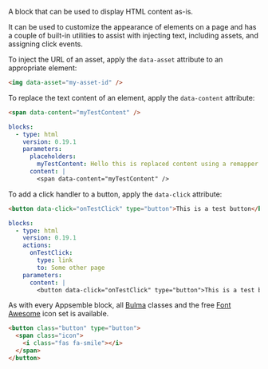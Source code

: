 A block that can be used to display HTML content as-is.

It can be used to customize the appearance of elements on a page and has a couple of built-in
utilities to assist with injecting text, including assets, and assigning click events.

To inject the URL of an asset, apply the `data-asset` attribute to an appropriate element:

```html
<img data-asset="my-asset-id" />
```

To replace the text content of an element, apply the `data-content` attribute:

```html
<span data-content="myTestContent" />
```

```yaml
blocks:
  - type: html
    version: 0.19.1
    parameters:
      placeholders:
        myTestContent: Hello this is replaced content using a remapper!
      content: |
        <span data-content="myTestContent" />
```

To add a click handler to a button, apply the `data-click` attribute:

```html
<button data-click="onTestClick" type="button">This is a test button</button>
```

```yaml
blocks:
  - type: html
    version: 0.19.1
    actions:
      onTestClick:
        type: link
        to: Some other page
    parameters:
      content: |
        <button data-click="onTestClick" type="button">This is a test button</button>
```

As with every Appsemble block, all [Bulma](https://bulma.io) classes and the free
[Font Awesome](https://fontawesome.com/icons?m=free) icon set is available.

```html
<button class="button" type="button">
  <span class="icon">
    <i class="fas fa-smile"></i>
  </span>
</button>
```
